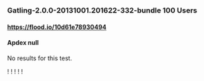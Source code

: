 
### Gatling-2.0.0-20131001.201622-332-bundle 100 Users
#### https://flood.io/10d61e78930494
#### Apdex null
No results for this test.

\![](./gc/10d61e78930494/tenured_size.jpg)
\![](./gc/10d61e78930494/collection_pause_time.jpg)
\![](./gc/10d61e78930494/cpu_real.jpg)
\![](./gc/10d61e78930494/promoted_size.jpg)
\![](./gc/10d61e78930494/young_size.jpg)

